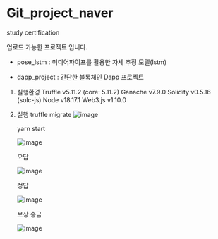 # Git_project_naver
study certification

업로드 가능한 프로젝트 입니다.

- pose_lstm : 미디어파이프를 활용한 자세 추정 모델(lstm)



- dapp_project : 간단한 블록체인 Dapp 프로젝트
1) 실행환경 
   Truffle v5.11.2 (core: 5.11.2)
   Ganache v7.9.0
   Solidity v0.5.16 (solc-js)
   Node v18.17.1
   Web3.js v1.10.0
   
2) 실행
   truffle migrate
   ![image](https://github.com/byoungukpark/Git_project_naver/assets/88645300/75f55bbf-a219-4335-b7f4-9f50acd13463)

   yarn start
   
   ![image](https://github.com/byoungukpark/Git_project_naver/assets/88645300/6388c9c2-49d4-490a-8b5c-9ec4ee62b9aa)

   오답
   
   ![image](https://github.com/byoungukpark/Git_project_naver/assets/88645300/52279d0e-c17b-4d8e-95fa-80b54886ff98)

   정답
   
   ![image](https://github.com/byoungukpark/Git_project_naver/assets/88645300/8b4405e6-3e2b-40c7-8359-c08369f4f9f7)

   보상 송금
   
   ![image](https://github.com/byoungukpark/Git_project_naver/assets/88645300/8fece271-cbca-4aa6-8ab9-7820f4d1c1e3)
